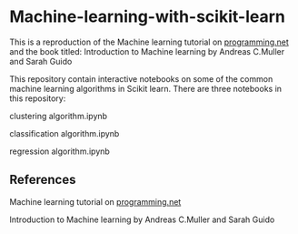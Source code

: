 # Machine-learning-with-scikit-learn
This is a reproduction of the Machine learning tutorial on <a href = https://pythonprogramming.net/machine-learning-tutorial-python-introduction/> programming.net </a> and the book titled: Introduction to Machine learning by Andreas C.Muller and Sarah Guido

This repository contain interactive notebooks on some of the common machine learning algorithms in Scikit learn. There are three notebooks in this repository:

clustering algorithm.ipynb

classification algorithm.ipynb

regression algorithm.ipynb

## References

Machine learning tutorial on <a href = https://pythonprogramming.net/machine-learning-tutorial-python-introduction/> programming.net </a>

Introduction to Machine learning by Andreas C.Muller and Sarah Guido
